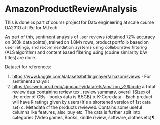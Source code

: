 # AmazonProductReviewAnalysis
This is done as part of course project for Data engineering at scale course DA231O at IISc for M.Tech.

As part of this, sentiment analysis of user reviews (obtained 72% accuracy on 360k data points), trained on 1.8Mn rows,
product portfolio based on user ratings, and recommendation systems using collaborative filtering (ALS algorithm) and content based filtering using (cosine similarity b/w titles) are done.

Dataset for references:
1. https://www.kaggle.com/datasets/bittlingmayer/amazonreviews - For sentiment analysis
2. https://cseweb.ucsd.edu/~jmcauley/datasets/amazon_v2/#code
a.Total review data containing review text, review summary, overall (Sizes of the order of GBs - books data is 6.5GB)
b. K-Core data - Each product will have K ratings given by users (It's a shortened version of 1st data set)
c. Metadata of the products reviewed. Contains some useful columns like features, also_buy etc.
The data is further split into categories (Video games, Books, kindle review, software, clothes etc)¶


